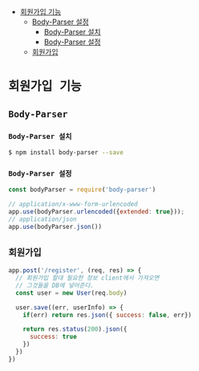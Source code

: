 <!-- TOC -->

- [회원가입 기능](#%ED%9A%8C%EC%9B%90%EA%B0%80%EC%9E%85-%EA%B8%B0%EB%8A%A5)
  - [Body-Parser 설정](#body-parser-%EC%84%A4%EC%A0%95)
    - [Body-Parser 설치](#body-parser-%EC%84%A4%EC%B9%98)
    - [Body-Parser 설정](#body-parser-%EC%84%A4%EC%A0%95)
  - [회원가입](#%ED%9A%8C%EC%9B%90%EA%B0%80%EC%9E%85)

<!-- /TOC -->

# `회원가입 기능`
## `Body-Parser`
### `Body-Parser 설치`
``` bash
$ npm install body-parser --save
```

### `Body-Parser 설정`
``` javascript
const bodyParser = require('body-parser')

// application/x-www-form-urlencoded
app.use(bodyParser.urlencoded({extended: true}));
// application/json
app.use(bodyParser.json())
```

## `회원가입`
``` javascript
app.post('/register', (req, res) => {
  // 회원가입 할대 필요한 정보 client에서 가져오면
  // 그것들을 DB에 넣어준다.
  const user = new User(req.body)

  user.save((err, userInfo) => {
    if(err) return res.json({ success: false, err})

    return res.status(200).json({
      success: true
    })
  })
})
```